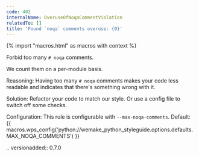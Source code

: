 ```yaml
---
code: 402
internalName: OveruseOfNoqaCommentViolation
relatedTo: []
title: 'Found `noqa` comments overuse: {0}'
---
```


{% import "macros.html" as macros with context %}

Forbid too many `# noqa` comments.

We count them on a per-module basis.

Reasoning: Having too many `# noqa` comments makes your code less
readable and indicates that there's something wrong with it.

Solution: Refactor your code to match our style. Or use a config file to
switch off some checks.

Configuration: This rule is configurable with `--max-noqa-comments`.
Default:
{{ macros.wps_config('python://wemake_python_styleguide.options.defaults.MAX_NOQA_COMMENTS') }}

.. versionadded:: 0.7.0